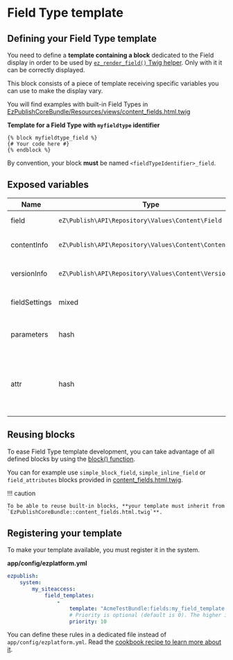 # Field Type template

## Defining your Field Type template

You need to define a **template containing a block** dedicated to the Field display in order to be used by [`ez_render_field()` Twig helper](../guide/content_rendering.md#twig-functions-reference). Only with it it can be correctly displayed.

This block consists of a piece of template receiving specific variables you can use to make the display vary.

You will find examples with built-in Field Types in [EzPublishCoreBundle/Resources/views/content\_fields.html.twig](https://github.com/ezsystems/ezpublish-kernel/blob/master/eZ/Bundle/EzPublishCoreBundle/Resources/views/content_fields.html.twig)

**Template for a Field Type with `myfieldtype` identifier**

``` twig
{% block myfieldtype_field %}
{# Your code here #}
{% endblock %}
```

By convention, your block **must** be named `<fieldTypeIdentifier>_field`.

## Exposed variables

| Name | Type | Description |
|------|------|-------------|
| field | `eZ\Publish\API\Repository\Values\Content\Field` | The field to display |
| contentInfo | `eZ\Publish\API\Repository\Values\Content\ContentInfo` | The ContentInfo to which the field belongs to |
| versionInfo | `eZ\Publish\API\Repository\Values\Content\VersionInfo` | The VersionInfo to which the field belongs to |
| fieldSettings | mixed | Settings of the field (depends on the Field Type) |
|parameters | hash | Options passed to `ez_render_field()` under the parameters key |
|attr | hash | The attributes to add the generate the HTML markup. Contains at least a class entry, containing <fieldtypeidentifier>-field |

## Reusing blocks

To ease Field Type template development, you can take advantage of all defined blocks by using the [block() function](http://twig.sensiolabs.org/doc/functions/block.html).

You can for example use `simple_block_field`, `simple_inline_field` or `field_attributes` blocks provided in [content\_fields.html.twig](https://github.com/ezsystems/ezpublish-kernel/blob/master/eZ/Bundle/EzPublishCoreBundle/Resources/views/content_fields.html.twig#L413).

!!! caution

    To be able to reuse built-in blocks, **your template must inherit from `EzPublishCoreBundle::content_fields.html.twig`**.

## Registering your template

To make your template available, you must register it in the system.

**app/config/ezplatform.yml**

``` yaml
ezpublish:
    system:
        my_siteaccess:
            field_templates:
                -
                    template: "AcmeTestBundle:fields:my_field_template.html.twig"
                    # Priority is optional (default is 0). The higher it is, the higher your template gets in the list.
                    priority: 10
```

You can define these rules in a dedicated file instead of `app/config/ezplatform.yml`. Read the [cookbook recipe to learn more about it](../cookbook/importing_settings_from_a_bundle.md).

